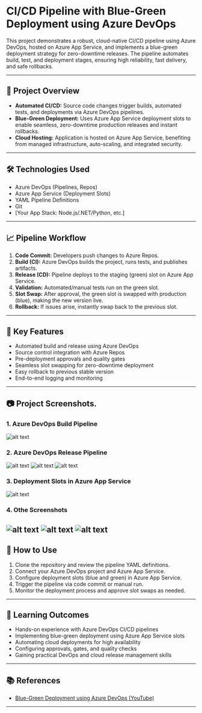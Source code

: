 # CI/CD Pipeline with Blue-Green Deployment using Azure DevOps

This project demonstrates a robust, cloud-native CI/CD pipeline using Azure DevOps, hosted on Azure App Service, and implements a blue-green deployment strategy for zero-downtime releases. The pipeline automates build, test, and deployment stages, ensuring high reliability, fast delivery, and safe rollbacks.

---

## 🚀 Project Overview

- **Automated CI/CD:** Source code changes trigger builds, automated tests, and deployments via Azure DevOps pipelines.
- **Blue-Green Deployment:** Uses Azure App Service deployment slots to enable seamless, zero-downtime production releases and instant rollbacks.
- **Cloud Hosting:** Application is hosted on Azure App Service, benefiting from managed infrastructure, auto-scaling, and integrated security.

---

## 🛠️ Technologies Used

- Azure DevOps (Pipelines, Repos)
- Azure App Service (Deployment Slots)
- YAML Pipeline Definitions
- Git
- [Your App Stack: Node.js/.NET/Python, etc.]

---

## 📈 Pipeline Workflow

1. **Code Commit:** Developers push changes to Azure Repos.
2. **Build (CI):** Azure DevOps builds the project, runs tests, and publishes artifacts.
3. **Release (CD):** Pipeline deploys to the staging (green) slot on Azure App Service.
4. **Validation:** Automated/manual tests run on the green slot.
5. **Slot Swap:** After approval, the green slot is swapped with production (blue), making the new version live.
6. **Rollback:** If issues arise, instantly swap back to the previous slot.

---

## 🌟 Key Features

- Automated build and release using Azure DevOps
- Source control integration with Azure Repos
- Pre-deployment approvals and quality gates
- Seamless slot swapping for zero-downtime deployment
- Easy rollback to previous stable version
- End-to-end logging and monitoring

---

## 📷 Project Screenshots.


### 1. Azure DevOps Build Pipeline
![alt text](image-3.png)
### 2. Azure DevOps Release Pipeline
![alt text](image-2.png)
![alt text](image-7.png)
![alt text](image-1.png)
### 3. Deployment Slots in Azure App Service
![alt text](image.png)
### 4. Othe Screenshots
![alt text](image-4.png)
![alt text](image-5.png)
![alt text](image-6.png)
---

## 📝 How to Use

1. Clone the repository and review the pipeline YAML definitions.
2. Connect your Azure DevOps project and Azure App Service.
3. Configure deployment slots (blue and green) in Azure App Service.
4. Trigger the pipeline via code commit or manual run.
5. Monitor the deployment process and approve slot swaps as needed.

---

## 🎯 Learning Outcomes

- Hands-on experience with Azure DevOps CI/CD pipelines
- Implementing blue-green deployment using Azure App Service slots
- Automating cloud deployments for high availability
- Configuring approvals, gates, and quality checks
- Gaining practical DevOps and cloud release management skills

---

## 📚 References

- [Blue-Green Deployment using Azure DevOps (YouTube)](https://www.youtube.com/watch?v=acJErWFS15w&list=PLI4APkPHzsUXseJO1a03CtfRDzr2hivbD&index=6&ab_channel=TechTutorialswithPiyush)

---

